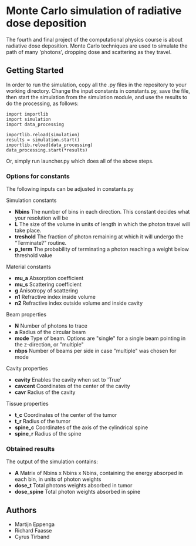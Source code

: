 # Monte Carlo simulation of radiative dose deposition 

The fourth and final project of the computational physics course is about radiative dose deposition. Monte Carlo techniques are used to simulate the path of many 'photons', dropping dose and scattering as they travel.


## Getting Started
In order to run the simulation, copy all the .py files in the repository to your working directory. Change the input constants in constants.py, save the file, then start the simulation from the simulation module, and use the results to do the processing, as follows:

```
import importlib
import simulation
import data_processing

importlib.reload(simulation)
results = simulation.start()
importlib.reload(data_processing)
data_processing.start(*results)
```
Or, simply run launcher.py which does all of the above steps.

### Options for constants

The following inputs can be adjusted in constants.py

Simulation constants
* **Nbins**         The number of bins in each direction. This constant decides what your resolution will be
* **L**             The size of the volume in units of length in which the photon travel will take place.
* **treshold**      The fraction of photon remaining at which it will undergo the "Terminate?" routine. 
* **p_term**        The probability of terminating a photon reaching a weight below threshold value

Material constants
* **mu_a**          Absorption coefficient
* **mu_s**          Scattering coefficient
* **g**             Anisotropy of scattering
* **n1**            Refractive index inside volume
* **n2**            Refractive index outside volume and inside cavity

Beam properties
* **N**             Number of photons to trace
* **a**             Radius of the circular beam
* **mode**          Type of beam. Options are "single" for a single beam pointing in the z-direction, or "multiple"
* **nbps**          Number of beams per side in case "multiple" was chosen for mode

Cavity properties
* **cavity**       Enables the cavity when set to 'True'
* **cavcent**      Coordinates of the center of the cavity
* **cavr**         Radius of the cavity

Tissue properties
* **t_c**          Coordinates of the center of the tumor
* **t_r**          Radius of the tumor
* **spine_c**      Coordinates of the axis of the cylindrical spine
* **spine_r**      Radius of the spine

### Obtained results
The output of the simulation contains:

* **A**            Matrix of Nbins x Nbins x Nbins, containing the energy absorped in each bin, in units of photon weights
* **dose_t**       Total photons weights absorbed in tumor
* **dose_spine**   Total photon weights absorbed in spine


## Authors
* Martijn Eppenga
* Richard Faasse
* Cyrus Tirband 
